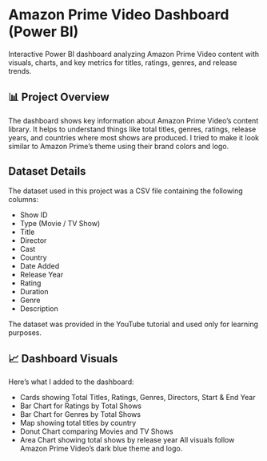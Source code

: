 # Amazon Prime Video Dashboard (Power BI)
Interactive Power BI dashboard analyzing Amazon Prime Video content with visuals, charts, and key metrics for titles, ratings, genres, and release trends.

## 📊 Project Overview
The dashboard shows key information about Amazon Prime Video’s content library.
It helps to understand things like total titles, genres, ratings, release years, and countries where most shows are produced.
I tried to make it look similar to Amazon Prime’s theme using their brand colors and logo.

## Dataset Details
The dataset used in this project was a CSV file containing the following columns:

* Show ID
* Type (Movie / TV Show)
* Title
* Director
* Cast
* Country
* Date Added
* Release Year
* Rating
* Duration
* Genre
* Description

The dataset was provided in the YouTube tutorial and used only for learning purposes.

## 📈 Dashboard Visuals

Here’s what I added to the dashboard:

* Cards showing Total Titles, Ratings, Genres, Directors, Start & End Year
* Bar Chart for Ratings by Total Shows
* Bar Chart for Genres by Total Shows
* Map showing total titles by country
* Donut Chart comparing Movies and TV Shows
* Area Chart showing total shows by release year
All visuals follow Amazon Prime Video’s dark blue theme and logo.
